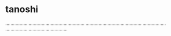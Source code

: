 # tanoshi

............................................................................................................................................................................
